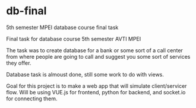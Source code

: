 # db-final
5th semester MPEI database course final task 

Final task for database course 5th semester AVTI MPEI

The task was to create database for a bank or some sort of a call center from where people are going to call and suggest you some sort of services they offer.

Database task is almoust done, still some work to do with views. 

Goal for this project is to make a web app that will simulate client/servicer flow. 
Will be using VUE.js for frontend, python for backend, and socket.io for connecting them.
